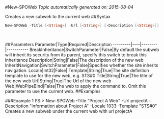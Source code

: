 #New-SPOWeb
*Topic automatically generated on: 2015-08-04*

Creates a new subweb to the current web
##Syntax
```powershell
New-SPOWeb -Title [<String>] -Url [<String>] [-Description [<String>]] [-Locale [<Int32>]] -Template [<String>] [-BreakInheritance [<SwitchParameter>]] [-InheritNavigation [<SwitchParameter>]] [-Web [<WebPipeBind>]]
```
&nbsp;

##Parameters
Parameter|Type|Required|Description
---------|----|--------|-----------
BreakInheritance|SwitchParameter|False|By default the subweb will inherit its security from its parent, specify this switch to break this inheritance
Description|String|False|The description of the new web
InheritNavigation|SwitchParameter|False|Specifies whether the site inherits navigation.
Locale|Int32|False|
Template|String|True|The site definition template to use for the new web, e.g. STS#0
Title|String|True|The title of the new web
Url|String|True|The Url of the new web
Web|WebPipeBind|False|The web to apply the command to. Omit this parameter to use the current web.
##Examples

###Example 1
    PS:> New-SPOWeb -Title "Project A Web" -Url projectA -Description "Information about Project A" -Locale 1033 -Template "STS#0"
Creates a new subweb under the current web with url projectA
